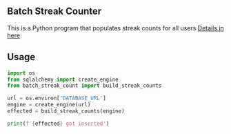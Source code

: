 ## Batch Streak Counter
This is a Python program that populates streak counts for all users
[Details in here](https://medium.com/@seoyeon/a-batch-counting-algorithm-for-the-longest-and-latest-streaks-for-all-users-a745112cb1b2)

## Usage

```python
import os
from sqlalchemy import create_engine
from batch_streak_count import build_streak_counts

url = os.environ['DATABASE_URL']
engine = create_engine(url)
effected = build_streak_counts(engine)

print(f'{effected} got inserted')
```
